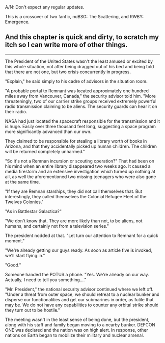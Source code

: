 A/N: Don't expect any regular updates.

This is a crossover of two fanfic, nuBSG: The Scattering, and RWBY: Emergence.

And this chapter is quick and dirty, to scratch my itch so I can write more of other things.
---

---

The President of the United States wasn't the least amused or excited by this whole situation, not after being dragged out of his bed and being told that there are not one, but two crisis concurrently in progress.

"Explain," he said simply to his cadre of advisors in the situation room.

"A probable portal to Remnant was located approximately one hundred miles away from Vancouver, Canada," the security advisor told him. "More threateningly, two of our carrier strike groups received extremely powerful radio transmission claiming to be aliens. The security guards can hear it on their radio.

NASA had just located the spacecraft responsible for the transmission and it is huge. Easily over three thousand feet long, suggesting a space program more significantly advanced than our own.

They claimed to be responsible for stealing a library worth of books in Arizona, and that they accidentally picked up human children. The children will be returned completely unharmed."

"So it's not a Remnan incursion or scouting operation?" That had been on his mind when an entire library disappeared two weeks ago. It caused a media firestorm and an extensive investigation which turned up nothing at all, as well the aforementioned two missing teenagers who were also gone at the same time.

"If they are Remnan starships, they did not call themselves that. But interestingly, they called themselves the Colonial Refugee Fleet of the Twelves Colonies."

"As in Battlestar Galactica?"

"We don't know that. They are more likely than not, to be aliens, not humans, and certainly not from a television series."

The president nodded at that. "Let turn our attention to Remnant for a quick moment."

"We're already getting our guys ready. As soon as article five is invoked, we'll start flying in."

"Good."

Someone handed the POTUS a phone. "Yes. We're already on our way. Actually, I need to tell you something...."

"Mr. President," the national security advisor continued where we left off. "Under a threat from outer space, we should retreat to a nuclear bunker and disperse our functionalities and get our submarines in order, as futile that may be. We do not have any capabilities to counter any orbital strike should they turn out to be hostile."

The meeting wasn't in the least sense of being done, but the president, along with his staff and family began moving to a nearby bunker. DEFCON ONE was declared and the nation was on high alert. In response, other nations on Earth began to mobilize their military and nuclear arsenal.
